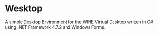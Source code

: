 # Wesktop
A simple Desktop Environment for the WINE Virtual Desktop written in C# using .NET Framework 4.7.2 and Windows Forms.
